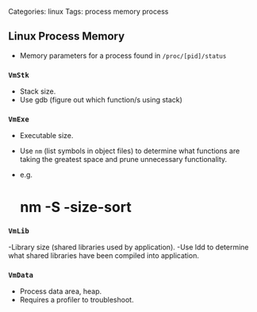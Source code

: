 Categories: linux
Tags: process memory
      process


## Linux Process Memory

- Memory parameters for a process found in `/proc/[pid]/status`

### `VmStk`

- Stack size.
- Use gdb (figure out which function/s using stack)

### `VmExe`

- Executable size.
- Use `nm` (list symbols in object files) to determine what functions are taking the greatest space and prune unnecessary functionality.
- e.g.

    # nm -S -size-sort

### `VmLib`

-Library size (shared libraries used by application).
-Use ldd to determine what shared libraries have been compiled into application.

### `VmData`

- Process data area, heap.
- Requires a profiler to troubleshoot.